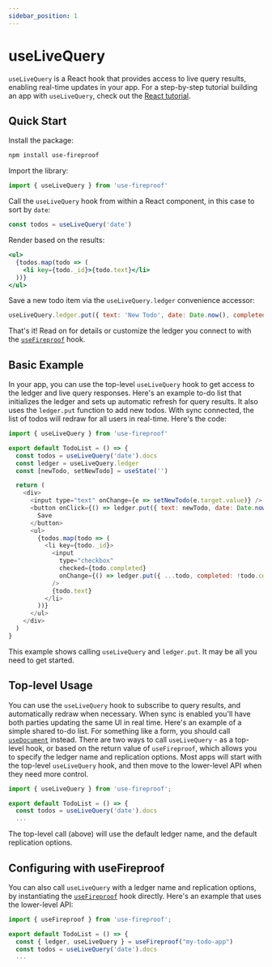 ```yaml
---
sidebar_position: 1
---
```


# useLiveQuery

`useLiveQuery` is a React hook that provides access to live query results, enabling real-time updates in your app. For a step-by-step tutorial building an app with `useLiveQuery`, check out the [React tutorial](/docs/react-tutorial).

## Quick Start

Install the package:

```bash
npm install use-fireproof
```

Import the library:

```js
import { useLiveQuery } from 'use-fireproof'
```

Call the `useLiveQuery` hook from within a React component, in this case to sort by `date`:

```js
const todos = useLiveQuery('date')
```

Render based on the results:

```jsx
<ul>
  {todos.map(todo => (
    <li key={todo._id}>{todo.text}</li>
  ))}
</ul>
```

Save a new todo item via the `useLiveQuery.ledger` convenience accessor:

```js
useLiveQuery.ledger.put({ text: 'New Todo', date: Date.now(), completed: false })
```

That's it! Read on for details or customize the ledger you connect to with the [`useFireproof`](./use-fireproof) hook.

## Basic Example

In your app, you can use the top-level `useLiveQuery` hook to get access to the ledger and live query responses. Here's an example to-do list that initializes the ledger and sets up automatic refresh for query results. It also uses the `ledger.put` function to add new todos. With sync connected, the list of todos will redraw for all users in real-time. Here's the code:

```js
import { useLiveQuery } from 'use-fireproof'

export default TodoList = () => {
  const todos = useLiveQuery('date').docs
  const ledger = useLiveQuery.ledger
  const [newTodo, setNewTodo] = useState('')

  return (
    <div>
      <input type="text" onChange={e => setNewTodo(e.target.value)} />
      <button onClick={() => ledger.put({ text: newTodo, date: Date.now(), completed: false })}>
        Save
      </button>
      <ul>
        {todos.map(todo => (
          <li key={todo._id}>
            <input
              type="checkbox"
              checked={todo.completed}
              onChange={() => ledger.put({ ...todo, completed: !todo.completed })}
            />
            {todo.text}
          </li>
        ))}
      </ul>
    </div>
  )
}
```

This example shows calling `useLiveQuery` and `ledger.put`. It may be all you need to get started.

<!-- You can [try out a running version here.](https://codepen.io/jchrisa/pen/vYVVxez?editors=0010) -->

## Top-level Usage

You can use the `useLiveQuery` hook to subscribe to query results, and automatically redraw when necessary. When sync is enabled you'll have both parties updating the same UI in real time. Here's an example of a simple shared to-do list. For something like a form, you should call [`useDocument`](./use-document) instead. There are two ways to call `useLiveQuery` - as a top-level hook, or based on the return value of `useFireproof`, which allows you to specify the ledger name and replication options. Most apps will start with the top-level `useLiveQuery` hook, and then move to the lower-level API when they need more control.

```js
import { useLiveQuery } from 'use-fireproof';

export default TodoList = () => {
  const todos = useLiveQuery('date').docs
  ...
```

The top-level call (above) will use the default ledger name, and the default replication options.

## Configuring with useFireproof

You can also call `useLiveQuery` with a ledger name and replication options, by instantiating the [`useFireproof`](./use-fireproof) hook directly. Here's an example that uses the lower-level API:

```js
import { useFireproof } from 'use-fireproof';

export default TodoList = () => {
  const { ledger, useLiveQuery } = useFireproof("my-todo-app")
  const todos = useLiveQuery('date').docs
  ...
```

<!-- This [running CodePen example](https://codepen.io/jchrisa/pen/vYVVxez?editors=0010) uses the `useLiveQuery` to display a list of todos, and the `ledger.put` function to add new todos.  -->

